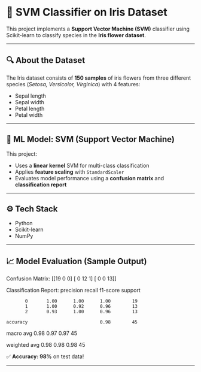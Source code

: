 # 🌸 SVM Classifier on Iris Dataset

This project implements a **Support Vector Machine (SVM)** classifier using Scikit-learn to classify species in the **Iris flower dataset**.

---

## 🔍 About the Dataset

The Iris dataset consists of **150 samples** of iris flowers from three different species (*Setosa, Versicolor, Virginica*) with 4 features:
- Sepal length
- Sepal width
- Petal length
- Petal width

---

## 🧠 ML Model: SVM (Support Vector Machine)

This project:
- Uses a **linear kernel** SVM for multi-class classification
- Applies **feature scaling** with `StandardScaler`
- Evaluates model performance using a **confusion matrix** and **classification report**

---

## ⚙️ Tech Stack
- Python
- Scikit-learn
- NumPy

---

## 📈 Model Evaluation (Sample Output)

Confusion Matrix:
[[19  0  0]
 [ 0 12  1]
 [ 0  0 13]]

Classification Report:
              precision    recall  f1-score   support

           0       1.00      1.00      1.00        19
           1       1.00      0.92      0.96        13
           2       0.93      1.00      0.96        13

    accuracy                           0.98        45
   macro avg                 0.98             0.97            0.97              45
   
weighted avg                 0.98             0.98            0.98              45

✅ **Accuracy: 98%** on test data!

---

